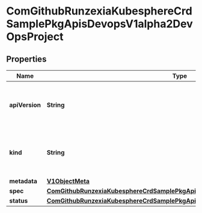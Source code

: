 
# ComGithubRunzexiaKubesphereCrdSamplePkgApisDevopsV1alpha2DevOpsProject

## Properties
Name | Type | Description | Notes
------------ | ------------- | ------------- | -------------
**apiVersion** | **String** | APIVersion defines the versioned schema of this representation of an object. Servers should convert recognized schemas to the latest internal value, and may reject unrecognized values. More info: https://git.k8s.io/community/contributors/devel/api-conventions.md#resources |  [optional]
**kind** | **String** | Kind is a string value representing the REST resource this object represents. Servers may infer this from the endpoint the client submits requests to. Cannot be updated. In CamelCase. More info: https://git.k8s.io/community/contributors/devel/api-conventions.md#types-kinds |  [optional]
**metadata** | [**V1ObjectMeta**](V1ObjectMeta.md) |  |  [optional]
**spec** | [**ComGithubRunzexiaKubesphereCrdSamplePkgApisDevopsV1alpha2DevOpsProjectSpec**](ComGithubRunzexiaKubesphereCrdSamplePkgApisDevopsV1alpha2DevOpsProjectSpec.md) |  |  [optional]
**status** | [**ComGithubRunzexiaKubesphereCrdSamplePkgApisDevopsV1alpha2DevOpsProjectStatus**](ComGithubRunzexiaKubesphereCrdSamplePkgApisDevopsV1alpha2DevOpsProjectStatus.md) |  |  [optional]



